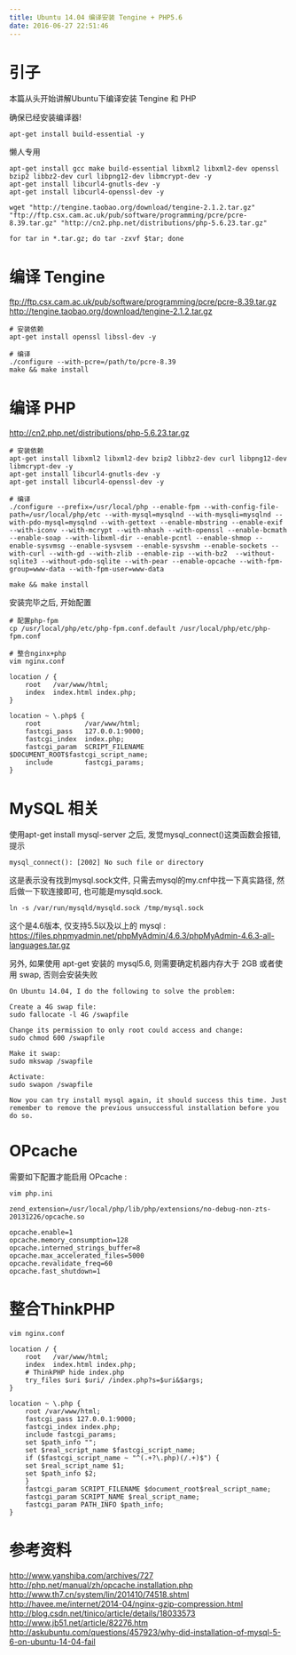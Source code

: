 ```yaml
---
title: Ubuntu 14.04 编译安装 Tengine + PHP5.6
date: 2016-06-27 22:51:46
---
```

# 引子 #

本篇从头开始讲解Ubuntu下编译安装 Tengine 和 PHP

确保已经安装编译器!

```
apt-get install build-essential -y
```

懒人专用

```
apt-get install gcc make build-essential libxml2 libxml2-dev openssl bzip2 libbz2-dev curl libpng12-dev libmcrypt-dev -y
apt-get install libcurl4-gnutls-dev -y
apt-get install libcurl4-openssl-dev -y

wget "http://tengine.taobao.org/download/tengine-2.1.2.tar.gz" "ftp://ftp.csx.cam.ac.uk/pub/software/programming/pcre/pcre-8.39.tar.gz" "http://cn2.php.net/distributions/php-5.6.23.tar.gz"

for tar in *.tar.gz; do tar -zxvf $tar; done
```


# 编译 Tengine #

ftp://ftp.csx.cam.ac.uk/pub/software/programming/pcre/pcre-8.39.tar.gz
http://tengine.taobao.org/download/tengine-2.1.2.tar.gz

```
# 安装依赖
apt-get install openssl libssl-dev -y

# 编译
./configure --with-pcre=/path/to/pcre-8.39
make && make install
```


# 编译 PHP #

http://cn2.php.net/distributions/php-5.6.23.tar.gz

```
# 安装依赖
apt-get install libxml2 libxml2-dev bzip2 libbz2-dev curl libpng12-dev libmcrypt-dev -y
apt-get install libcurl4-gnutls-dev -y
apt-get install libcurl4-openssl-dev -y

# 编译
./configure --prefix=/usr/local/php --enable-fpm --with-config-file-path=/usr/local/php/etc --with-mysql=mysqlnd --with-mysqli=mysqlnd --with-pdo-mysql=mysqlnd --with-gettext --enable-mbstring --enable-exif --with-iconv --with-mcrypt --with-mhash --with-openssl --enable-bcmath --enable-soap --with-libxml-dir --enable-pcntl --enable-shmop --enable-sysvmsg --enable-sysvsem --enable-sysvshm --enable-sockets --with-curl --with-gd --with-zlib --enable-zip --with-bz2  --without-sqlite3 --without-pdo-sqlite --with-pear --enable-opcache --with-fpm-group=www-data --with-fpm-user=www-data

make && make install

```

安装完毕之后, 开始配置

```
# 配置php-fpm
cp /usr/local/php/etc/php-fpm.conf.default /usr/local/php/etc/php-fpm.conf

# 整合nginx+php
vim nginx.conf

location / {
	root   /var/www/html;
	index  index.html index.php;
}

location ~ \.php$ {
    root           /var/www/html;
    fastcgi_pass   127.0.0.1:9000;
    fastcgi_index  index.php;
    fastcgi_param  SCRIPT_FILENAME  $DOCUMENT_ROOT$fastcgi_script_name;
    include        fastcgi_params;
}
```

# MySQL 相关 #

使用apt-get install mysql-server 之后, 发觉mysql_connect()这类函数会报错, 提示

	mysql_connect(): [2002] No such file or directory
	
这是表示没有找到mysql.sock文件, 只需去mysql的my.cnf中找一下真实路径, 然后做一下软连接即可, 也可能是mysqld.sock.

	ln -s /var/run/mysqld/mysqld.sock /tmp/mysql.sock

这个是4.6版本, 仅支持5.5以及以上的 mysql : 
https://files.phpmyadmin.net/phpMyAdmin/4.6.3/phpMyAdmin-4.6.3-all-languages.tar.gz


另外, 如果使用 apt-get 安装的 mysql5.6, 则需要确定机器内存大于 2GB
或者使用 swap, 否则会安装失败

```
On Ubuntu 14.04, I do the following to solve the problem:

Create a 4G swap file:
sudo fallocate -l 4G /swapfile

Change its permission to only root could access and change:
sudo chmod 600 /swapfile

Make it swap:
sudo mkswap /swapfile

Activate:
sudo swapon /swapfile

Now you can try install mysql again, it should success this time. Just remember to remove the previous unsuccessful installation before you do so.
```


# OPcache #

需要如下配置才能启用 OPcache :

```
vim php.ini

zend_extension=/usr/local/php/lib/php/extensions/no-debug-non-zts-20131226/opcache.so

opcache.enable=1
opcache.memory_consumption=128
opcache.interned_strings_buffer=8
opcache.max_accelerated_files=5000
opcache.revalidate_freq=60
opcache.fast_shutdown=1
```

# 整合ThinkPHP #

```
vim nginx.conf

location / {
	root   /var/www/html;
	index  index.html index.php;
	# ThinkPHP hide index.php
	try_files $uri $uri/ /index.php?s=$uri&$args;
}

location ~ \.php {
	root /var/www/html;
	fastcgi_pass 127.0.0.1:9000;
	fastcgi_index index.php;
	include fastcgi_params;
	set $path_info "";
	set $real_script_name $fastcgi_script_name;
	if ($fastcgi_script_name ~ "^(.+?\.php)(/.+)$") {
	set $real_script_name $1;
	set $path_info $2;
	}
	fastcgi_param SCRIPT_FILENAME $document_root$real_script_name;
	fastcgi_param SCRIPT_NAME $real_script_name;
	fastcgi_param PATH_INFO $path_info;
}
```


# 参考资料 #

http://www.yanshiba.com/archives/727
http://php.net/manual/zh/opcache.installation.php
http://www.th7.cn/system/lin/201410/74518.shtml
http://havee.me/internet/2014-04/nginx-gzip-compression.html
http://blog.csdn.net/tinico/article/details/18033573
http://www.jb51.net/article/82276.htm
http://askubuntu.com/questions/457923/why-did-installation-of-mysql-5-6-on-ubuntu-14-04-fail
